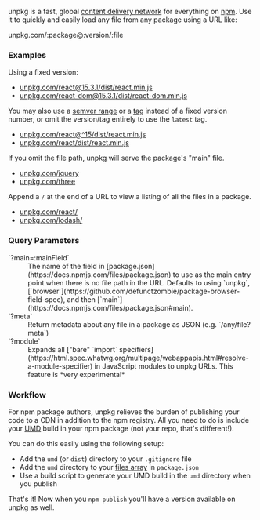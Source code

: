 unpkg is a fast, global [content delivery network](https://en.wikipedia.org/wiki/Content_delivery_network) for everything on [npm](https://www.npmjs.com/). Use it to quickly and easily load any file from any package using a URL like:

<div class="home-example">unpkg.com/:package@:version/:file</div>

### Examples

Using a fixed version:

  * [unpkg.com/react@15.3.1/dist/react.min.js](/react@15.3.1/dist/react.min.js)
  * [unpkg.com/react-dom@15.3.1/dist/react-dom.min.js](/react-dom@15.3.1/dist/react-dom.min.js)

You may also use a [semver range](https://docs.npmjs.com/misc/semver) or a [tag](https://docs.npmjs.com/cli/dist-tag) instead of a fixed version number, or omit the version/tag entirely to use the `latest` tag.

  * [unpkg.com/react@^15/dist/react.min.js](/react@^15/dist/react.min.js)
  * [unpkg.com/react/dist/react.min.js](/react/dist/react.min.js)

If you omit the file path, unpkg will serve the package's "main" file.

  * [unpkg.com/jquery](/jquery)
  * [unpkg.com/three](/three)

Append a `/` at the end of a URL to view a listing of all the files in a package.

  * [unpkg.com/react/](/react/)
  * [unpkg.com/lodash/](/lodash/)

### Query Parameters

<dl>
  <dt>`?main=:mainField`</dt>
  <dd>The name of the field in [package.json](https://docs.npmjs.com/files/package.json) to use as the main entry point when there is no file path in the URL. Defaults to using `unpkg`, [`browser`](https://github.com/defunctzombie/package-browser-field-spec), and then [`main`](https://docs.npmjs.com/files/package.json#main).</dd>

  <dt>`?meta`</dt>
  <dd>Return metadata about any file in a package as JSON (e.g. `/any/file?meta`)</dd>

  <dt>`?module`</dt>
  <dd>Expands all ["bare" `import` specifiers](https://html.spec.whatwg.org/multipage/webappapis.html#resolve-a-module-specifier) in JavaScript modules to unpkg URLs. This feature is *very experimental*</dd>
</dl>

### Workflow

For npm package authors, unpkg relieves the burden of publishing your code to a CDN in addition to the npm registry. All you need to do is include your [UMD](https://github.com/umdjs/umd) build in your npm package (not your repo, that's different!).

You can do this easily using the following setup:

  * Add the `umd` (or `dist`) directory to your `.gitignore` file
  * Add the `umd` directory to your [files array](https://docs.npmjs.com/files/package.json#files) in `package.json`
  * Use a build script to generate your UMD build in the `umd` directory when you publish

That's it! Now when you `npm publish` you'll have a version available on unpkg as well.
